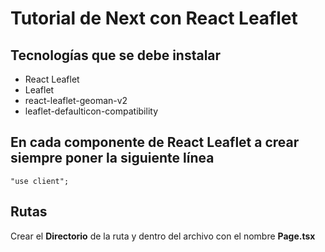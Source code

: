 # Tutorial de Next con React Leaflet

## Tecnologías que se debe instalar

<ul>
    <li>React Leaflet</li>
    <li>Leaflet</li>
    <li>react-leaflet-geoman-v2</li>
    <li>leaflet-defaulticon-compatibility</li>
</ul>

## En cada componente de React Leaflet a crear siempre poner la siguiente línea

```
"use client";
```

## Rutas
<p>Crear el <b>Directorio</b> de la ruta y dentro del archivo con el nombre <b>Page.tsx</b></p>